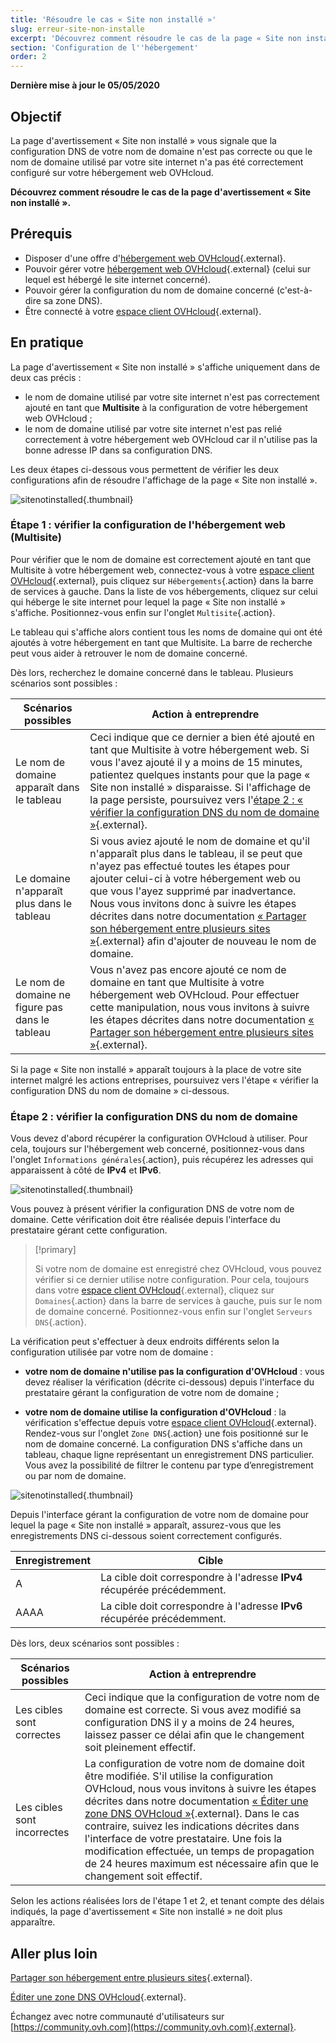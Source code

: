 ```yaml
---
title: 'Résoudre le cas « Site non installé »'
slug: erreur-site-non-installe
excerpt: 'Découvrez comment résoudre le cas de la page « Site non installé »'
section: 'Configuration de l''hébergement'
order: 2
---
```


**Dernière mise à jour le 05/05/2020**

## Objectif

La page d'avertissement « Site non installé » vous signale que la configuration DNS de votre nom de domaine n'est pas correcte ou que le nom de domaine utilisé par votre site internet n'a pas été correctement configuré sur votre hébergement web OVHcloud.

**Découvrez comment résoudre le cas de la page d'avertissement « Site non installé ».**

## Prérequis

- Disposer d'une offre d'[hébergement web OVHcloud](https://www.ovh.com/ca/fr/hebergement-web/){.external}.
- Pouvoir gérer votre [hébergement web OVHcloud](https://www.ovh.com/ca/fr/hebergement-web/){.external} (celui sur lequel est hébergé le site internet concerné).
- Pouvoir gérer la configuration du nom de domaine concerné (c'est-à-dire sa zone DNS).
- Être connecté à votre [espace client OVHcloud](https://www.ovh.com/auth/?action=gotomanager){.external}.

## En pratique

La page d'avertissement « Site non installé » s'affiche uniquement dans de deux cas précis :

- le nom de domaine utilisé par votre site internet n'est pas correctement ajouté en tant que **Multisite** à la configuration de votre hébergement web OVHcloud ;
- le nom de domaine utilisé par votre site internet n'est pas relié correctement à votre hébergement web OVHcloud car il n'utilise pas la bonne adresse IP dans sa configuration DNS.

Les deux étapes ci-dessous vous permettent de vérifier les deux configurations afin de résoudre l'affichage de la page « Site non installé ».

![sitenotinstalled](images/site-not-installed-webpage.png){.thumbnail}

### Étape 1 : vérifier la configuration de l'hébergement web (Multisite)

Pour vérifier que le nom de domaine est correctement ajouté en tant que Multisite à votre hébergement web, connectez-vous à votre [espace client OVHcloud](https://www.ovh.com/auth/?action=gotomanager){.external}, puis cliquez sur `Hébergements`{.action} dans la barre de services à gauche. Dans la liste de vos hébergements, cliquez sur celui qui héberge le site internet pour lequel la page « Site non installé » s'affiche. Positionnez-vous enfin sur l'onglet `Multisite`{.action}.

Le tableau qui s'affiche alors contient tous les noms de domaine qui ont été ajoutés à votre hébergement en tant que Multisite. La barre de recherche peut vous aider à retrouver le nom de domaine concerné.

Dès lors, recherchez le domaine concerné dans le tableau. Plusieurs scénarios sont possibles :

|Scénarios possibles|Action à entreprendre|
|---|---|
|Le nom de domaine apparaît dans le tableau|Ceci indique que ce dernier a bien été ajouté en tant que Multisite à votre hébergement web. Si vous l'avez ajouté il y a moins de 15 minutes, patientez quelques instants pour que la page « Site non installé » disparaisse. Si l'affichage de la page persiste, poursuivez vers l'[étape 2 : « vérifier la configuration DNS du nom de domaine »](../erreur-site-non-installe/#etape-2-verifier-la-configuration-dns-du-nom-de-domaine){.external}.|
|Le domaine n'apparaît plus dans le tableau|Si vous aviez ajouté le nom de domaine et qu'il n'apparaît plus dans le tableau, il se peut que n'ayez pas effectué toutes les étapes pour ajouter celui-ci à votre hébergement web ou que vous l'ayez supprimé par inadvertance. Nous vous invitons donc à suivre les étapes décrites dans notre documentation [« Partager son hébergement entre plusieurs sites »](../multisites-configurer-un-multisite-sur-mon-hebergement-web/){.external} afin d'ajouter de nouveau le nom de domaine.|
|Le nom de domaine ne figure pas dans le tableau|Vous n'avez pas encore ajouté ce nom de domaine en tant que Multisite à votre hébergement web OVHcloud. Pour effectuer cette manipulation, nous vous invitons à suivre les étapes décrites dans notre documentation [« Partager son hébergement entre plusieurs sites »](../multisites-configurer-un-multisite-sur-mon-hebergement-web/){.external}.|

Si la page « Site non installé » apparaît toujours à la place de votre site internet malgré les actions entreprises, poursuivez vers l'étape « vérifier la configuration DNS du nom de domaine » ci-dessous.

### Étape 2 : vérifier la configuration DNS du nom de domaine

Vous devez d'abord récupérer la configuration OVHcloud à utiliser. Pour cela, toujours sur l'hébergement web concerné, positionnez-vous dans l'onglet `Informations générales`{.action}, puis récupérez les adresses qui apparaissent à côté de **IPv4** et **IPv6**.

![sitenotinstalled](images/site-not-installed-know-a-records.png){.thumbnail}

Vous pouvez à présent vérifier la configuration DNS de votre nom de domaine. Cette vérification doit être réalisée depuis l'interface du prestataire gérant cette configuration.

> [!primary]
>
> Si votre nom de domaine est enregistré chez OVHcloud, vous pouvez vérifier si ce dernier utilise notre configuration. Pour cela, toujours dans votre [espace client OVHcloud](https://www.ovh.com/auth/?action=gotomanager){.external}, cliquez sur `Domaines`{.action} dans la barre de services à gauche, puis sur le nom de domaine concerné. Positionnez-vous enfin sur l'onglet `Serveurs DNS`{.action}.
>

La vérification peut s'effectuer à deux endroits différents selon la configuration utilisée par votre nom de domaine :

- **votre nom de domaine n'utilise pas la configuration d'OVHcloud** : vous devez réaliser la vérification (décrite ci-dessous) depuis l'interface du prestataire gérant la configuration de votre nom de domaine ;

- **votre nom de domaine utilise la configuration d'OVHcloud** : la vérification s'effectue depuis votre [espace client OVHcloud](https://www.ovh.com/auth/?action=gotomanager){.external}. Rendez-vous sur l'onglet `Zone DNS`{.action} une fois positionné sur le nom de domaine concerné. La configuration DNS s'affiche dans un tableau, chaque ligne représentant un enregistrement DNS particulier. Vous avez la possibilité de filtrer le contenu par type d’enregistrement ou par nom de domaine.

![sitenotinstalled](images/site-not-installed-edit-ovh-dns-zone.png){.thumbnail}

Depuis l'interface gérant la configuration de votre nom de domaine pour lequel la page « Site non installé » apparaît, assurez-vous que les enregistrements DNS ci-dessous soient correctement configurés.

|Enregistrement|Cible|
|---|---|
|A|La cible doit correspondre à l'adresse **IPv4** récupérée précédemment.|
|AAAA|La cible doit correspondre à l'adresse **IPv6** récupérée précédemment.|

Dès lors, deux scénarios sont possibles :

|Scénarios possibles|Action à entreprendre|
|---|---|
|Les cibles sont correctes|Ceci indique que la configuration de votre nom de domaine est correcte. Si vous avez modifié sa configuration DNS il y a moins de 24 heures, laissez passer ce délai afin que le changement soit pleinement effectif.|
|Les cibles sont incorrectes|La configuration de votre nom de domaine doit être modifiée. S'il utilise la configuration OVHcloud, nous vous invitons à suivre les étapes décrites dans notre documentation [« Éditer une zone DNS OVHcloud »](../../domains/editer-ma-zone-dns/){.external}. Dans le cas contraire, suivez les indications décrites dans l'interface de votre prestataire. Une fois la modification effectuée, un temps de propagation de 24 heures maximum est nécessaire afin que le changement soit effectif.|

Selon les actions réalisées lors de l'étape 1 et 2, et tenant compte des délais indiqués, la page d'avertissement « Site non installé » ne doit plus apparaître.

## Aller plus loin 

[Partager son hébergement entre plusieurs sites](../multisites-configurer-un-multisite-sur-mon-hebergement-web/){.external}.

[Éditer une zone DNS OVHcloud](../../domains/editer-ma-zone-dns/){.external}.

Échangez avec notre communauté d'utilisateurs sur [https://community.ovh.com](https://community.ovh.com){.external}.
